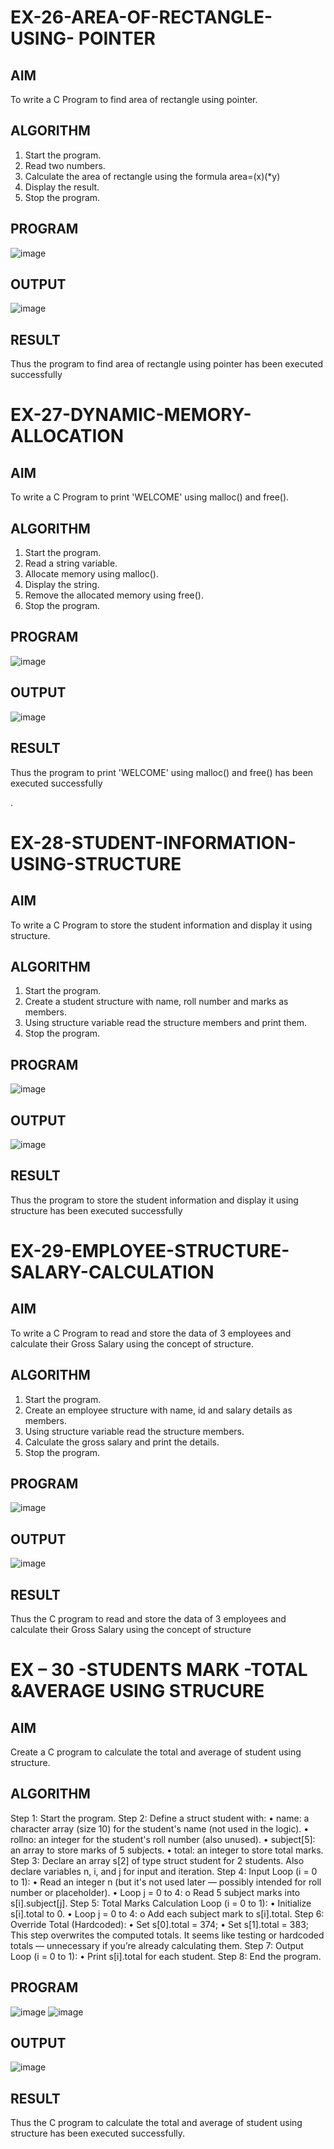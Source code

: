 # EX-26-AREA-OF-RECTANGLE-USING- POINTER
## AIM
To write a C Program to find area of rectangle using pointer.

## ALGORITHM
1.	Start the program.
2.	Read two numbers.
3.	Calculate the area of rectangle using the formula area=(x)(*y)
4.	Display the result.
5.	Stop the program.

## PROGRAM
![image](https://github.com/user-attachments/assets/5a6fdbeb-6f95-4687-b65c-cb229d4e2681)


## OUTPUT
![image](https://github.com/user-attachments/assets/da135cd8-4b7f-4c63-b671-6a0c13d956d1)

		       	


## RESULT
Thus the program to find area of rectangle using pointer has been executed successfully
 
 


# EX-27-DYNAMIC-MEMORY-ALLOCATION
## AIM
To write a C Program to print 'WELCOME' using malloc() and free().

## ALGORITHM
1.	Start the program.
2.	Read a string variable.
3.	Allocate memory using malloc().
4.	Display the string.
5.	Remove the allocated memory using free().
6.	Stop the program.

## PROGRAM
![image](https://github.com/user-attachments/assets/f15ad917-70ab-43fa-b0dd-f04ffcd4842a)


## OUTPUT
![image](https://github.com/user-attachments/assets/adb8f512-b049-4bf1-89ac-67905642b327)




## RESULT
Thus the program to print 'WELCOME' using malloc() and free() has been executed successfully
 
.



# EX-28-STUDENT-INFORMATION-USING-STRUCTURE

## AIM

To write a C Program to store the student information and display it using structure.

## ALGORITHM

1.	Start the program.
2.	Create a student structure with name, roll number and marks as members.
3.	Using structure variable read the structure members and print them.
4.	Stop the program.

## PROGRAM
![image](https://github.com/user-attachments/assets/82bb2e66-7657-4847-828c-4be3909d2b5a)



## OUTPUT
![image](https://github.com/user-attachments/assets/e116dee9-d3e0-44cf-a76f-07007f12ac34)



## RESULT

Thus the program to store the student information and display it using structure has been executed successfully
 
 


# EX-29-EMPLOYEE-STRUCTURE-SALARY-CALCULATION

## AIM

To write a C Program to read and store the data of 3 employees and calculate their Gross Salary using the concept of structure.

## ALGORITHM

1.	Start the program.
2.	Create an employee structure with name, id and salary details as members.
3.	Using structure variable read the structure members.
4.	Calculate the gross salary and print the details.
5.	Stop the program.

## PROGRAM
![image](https://github.com/user-attachments/assets/0662caf2-6662-44b7-9bc7-5c04e237544b)



 ## OUTPUT
![image](https://github.com/user-attachments/assets/90da0138-8821-405f-ba88-571fbf1cd23e)

 

## RESULT

Thus the C program to read and store the data of 3 employees and calculate their Gross Salary using the concept of structure
 




# EX – 30 -STUDENTS MARK -TOTAL &AVERAGE USING STRUCURE

## AIM
Create a C program to calculate the total and average of student using structure.

## ALGORITHM 

Step 1: Start the program.
Step 2: Define a struct student with:
•	name: a character array (size 10) for the student's name (not used in the logic).
•	rollno: an integer for the student's roll number (also unused).
•	subject[5]: an array to store marks of 5 subjects.
•	total: an integer to store total marks.
Step 3: Declare an array s[2] of type struct student for 2 students. Also declare variables n, i, and j for input 
             and iteration.
Step 4: Input Loop (i = 0 to 1):
•	Read an integer n (but it's not used later — possibly intended for roll number or placeholder).
•	Loop j = 0 to 4:
o	Read 5 subject marks into s[i].subject[j].
Step 5: Total Marks Calculation Loop (i = 0 to 1):
•	Initialize s[i].total to 0.
•	Loop j = 0 to 4:
o	Add each subject mark to s[i].total.
Step 6: Override Total (Hardcoded):
•	Set s[0].total = 374;
•	Set s[1].total = 383;
           This step overwrites the computed totals. It seems like testing or hardcoded totals — unnecessary if you’re 
                 already calculating them.
Step 7: Output Loop (i = 0 to 1):
•	Print s[i].total for each student.
Step 8: End the program.

## PROGRAM
![image](https://github.com/user-attachments/assets/db0cb32e-f2cb-41ad-905a-94f5e6a24f2f)
![image](https://github.com/user-attachments/assets/a87acc68-5cf7-4fc9-a97b-190cd0b78b59)



## OUTPUT
![image](https://github.com/user-attachments/assets/4a5fa992-d75e-456e-b14e-4aebbda8f1aa)


 

## RESULT

Thus the C program to calculate the total and average of student using structure has been executed successfully.
	


